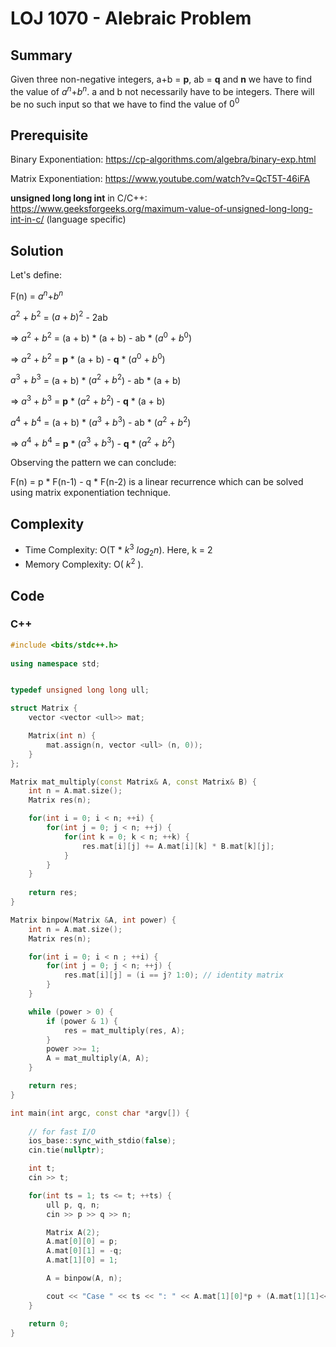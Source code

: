 # LOJ 1070 - Alebraic Problem

## Summary
Given three non-negative integers, a+b = **p**, ab = **q** and **n** we have to find the value of $a^n$+$b^n$. a and b not necessarily have to be integers. There will be no such input so that we have to find the value of $0^0$

## Prerequisite
Binary Exponentiation: https://cp-algorithms.com/algebra/binary-exp.html

Matrix Exponentiation: https://www.youtube.com/watch?v=QcT5T-46iFA

**unsigned long long int** in C/C++: https://www.geeksforgeeks.org/maximum-value-of-unsigned-long-long-int-in-c/ (language specific)

## Solution
Let's define:

F(n) = $a^n$+$b^n$

$a^2$ +  $b^2$ = $(a+b)^2$ - 2ab

=> $a^2$ +  $b^2$ = (a + b) * (a + b) - ab * ($a^0$ + $b^0$)

=> $a^2$ +  $b^2$ = **p** * (a + b) - **q** * ($a^0$ + $b^0$)

$a^3$ +  $b^3$ = (a + b) * ($a^2$ +  $b^2$) - ab * (a + b)

=> $a^3$ +  $b^3$ = **p** * ($a^2$ +  $b^2$) - **q** * (a + b)

$a^4$ +  $b^4$ = (a + b) * ($a^3$ +  $b^3$) - ab * ($a^2$ +  $b^2$)

=> $a^4$ +  $b^4$ = **p** * ($a^3$ +  $b^3$) - **q** * ($a^2$ +  $b^2$)

Observing the pattern we can conclude:

F(n) = p * F(n-1) - q * F(n-2) is a linear recurrence which can be solved using matrix exponentiation technique.









## Complexity
- Time Complexity: O(T * $k^3$ $log{_2}{n}$). Here, k = 2
- Memory Complexity: O( $k^2$ ).

## Code

### C++

```cpp
#include <bits/stdc++.h>
 
using namespace std;


typedef unsigned long long ull;

struct Matrix {
    vector <vector <ull>> mat;

    Matrix(int n) {
        mat.assign(n, vector <ull> (n, 0));
    }
};

Matrix mat_multiply(const Matrix& A, const Matrix& B) {
    int n = A.mat.size();
    Matrix res(n);

    for(int i = 0; i < n; ++i) {
        for(int j = 0; j < n; ++j) {
            for(int k = 0; k < n; ++k) {
                res.mat[i][j] += A.mat[i][k] * B.mat[k][j];
            }
        }
    }
    
    return res;
}

Matrix binpow(Matrix &A, int power) {
    int n = A.mat.size();
    Matrix res(n);

    for(int i = 0; i < n ; ++i) {
        for(int j = 0; j < n; ++j) {
            res.mat[i][j] = (i == j? 1:0); // identity matrix
        }
    }

    while (power > 0) {
        if (power & 1) {
            res = mat_multiply(res, A);
        }
        power >>= 1;
        A = mat_multiply(A, A);
    }

    return res;
}

int main(int argc, const char *argv[]) {
     
    // for fast I/O
    ios_base::sync_with_stdio(false);
    cin.tie(nullptr);

    int t;
    cin >> t;

    for(int ts = 1; ts <= t; ++ts) {
        ull p, q, n;
        cin >> p >> q >> n;

        Matrix A(2);
        A.mat[0][0] = p;
        A.mat[0][1] = -q;
        A.mat[1][0] = 1;

        A = binpow(A, n);

        cout << "Case " << ts << ": " << A.mat[1][0]*p + (A.mat[1][1]<<1) << '\n';
    }

    return 0;
} 
```